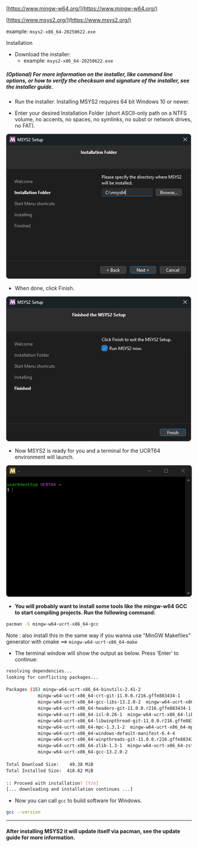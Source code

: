 
[https://www.mingw-w64.org/](https://www.mingw-w64.org/)

[https://www.msys2.org/](https://www.msys2.org/)


example: `msys2-x86_64-20250622.exe`


Installation
- Download the installer:
  - example: `msys2-x86_64-20250622.exe`

##### (Optional) For more information on the installer, like command line options, or how to verify the checksum and signature of the installer, see the installer guide.

- Run the installer. Installing MSYS2 requires 64 bit Windows 10 or newer.

- Enter your desired Installation Folder (short ASCII-only path on a NTFS volume, no accents, no spaces, no symlinks, no subst or network drives, no FAT).

![alt text](1.png)

- When done, click Finish.

![alt text](2.png)

- Now MSYS2 is ready for you and a terminal for the UCRT64 environment will launch.

![Empty MSYS2 terminal window](3.png)

- **You will probably want to install some tools like the mingw-w64 GCC to start compiling projects. Run the following command:**

```bash
pacman -S mingw-w64-ucrt-x86_64-gcc
```
Note : also install this in the same way if you wanna use "MinGW Makefiles" generator with cmake ==> `mingw-w64-ucrt-x86_64-make`

- The terminal window will show the output as below. Press 'Enter' to continue:

```bash
resolving dependencies...
looking for conflicting packages...

Packages (15) mingw-w64-ucrt-x86_64-binutils-2.41-2
            mingw-w64-ucrt-x86_64-crt-git-11.0.0.r216.gffe883434-1
            mingw-w64-ucrt-x86_64-gcc-libs-13.2.0-2  mingw-w64-ucrt-x86_64-gmp-6.3.0-2
            mingw-w64-ucrt-x86_64-headers-git-11.0.0.r216.gffe883434-1
            mingw-w64-ucrt-x86_64-isl-0.26-1  mingw-w64-ucrt-x86_64-libiconv-1.17-3
            mingw-w64-ucrt-x86_64-libwinpthread-git-11.0.0.r216.gffe883434-1
            mingw-w64-ucrt-x86_64-mpc-1.3.1-2  mingw-w64-ucrt-x86_64-mpfr-4.2.1-2
            mingw-w64-ucrt-x86_64-windows-default-manifest-6.4-4
            mingw-w64-ucrt-x86_64-winpthreads-git-11.0.0.r216.gffe883434-1
            mingw-w64-ucrt-x86_64-zlib-1.3-1  mingw-w64-ucrt-x86_64-zstd-1.5.5-1
            mingw-w64-ucrt-x86_64-gcc-13.2.0-2

Total Download Size:    49.38 MiB
Total Installed Size:  418.82 MiB

:: Proceed with installation? [Y/n]
[... downloading and installation continues ...]
```

- Now you can call `gcc` to build software for Windows.
```bash
gcc --version
```



---
#### **After installing MSYS2 it will update itself via pacman, see the update guide for more information.**
